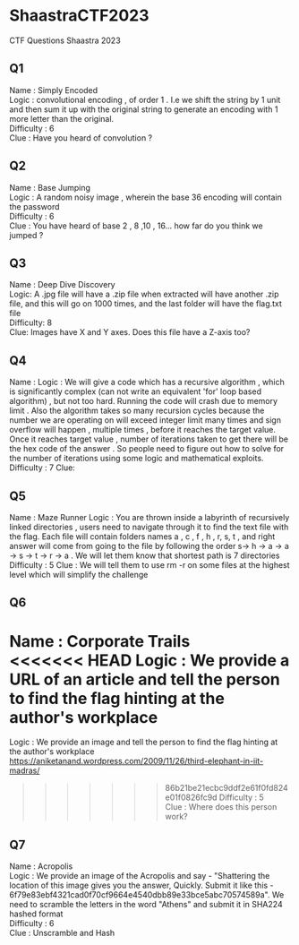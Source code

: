 # ShaastraCTF2023
CTF Questions Shaastra 2023

## Q1
Name : Simply Encoded <br />
Logic : convolutional encoding , of order 1 . I.e we shift the string by 1 unit and then sum it up with the original string to generate an encoding with 1 more letter than the original. <br />
Difficulty : 6 <br />
Clue : Have you heard of convolution ? <br />


## Q2
Name : Base Jumping <br />
Logic : A random noisy image , wherein the base 36 encoding will contain the password <br />
Difficulty : 6 <br />
Clue : You have heard of base 2 , 8 ,10 , 16... how far do you think we jumped ? <br />


## Q3
Name : Deep Dive Discovery <br />
Logic: A .jpg file will have a .zip file when extracted will have another .zip file, and this will go on 1000 times, and the last folder will have the flag.txt file <br />
Difficulty: 8 <br />
Clue: Images have X and Y axes. Does this file have a Z-axis too? <br />


## Q4
Name : 
Logic :  We will give a code which has a recursive algorithm , which is significantly complex (can not write an equivalent 'for' loop based algorithm) , but not too hard. Running the code will crash due to memory limit . Also the algorithm takes so many recursion cycles because the number we are operating on will exceed integer limit many times and sign overflow will happen  , multiple times , before it reaches the target value. Once it reaches target value , number of iterations taken to get there will be the hex code of the answer . So people need to figure out how to solve for the number of iterations using some logic and mathematical exploits.
Difficulty : 7
Clue: 


## Q5
Name : Maze Runner
Logic : You are thrown inside a labyrinth of recursively linked directories , users need to navigate through it to find the text file with the flag. Each file will contain folders names a , c , f , h , r, s, t , and right answer will come from going to the file by following the order s-> h -> a -> a -> s -> t -> r -> a . We will let them know that shortest path is 7 directories 
Difficulty : 5
Clue : We will tell them to use rm -r on some files at the highest level which will simplify the challenge


## Q6
Name : Corporate Trails <br />
<<<<<<< HEAD
Logic : We provide a URL of an article and tell the person to find the flag hinting at the author's workplace <br />
=======
Logic : We provide an image and tell the person to find the flag hinting at the author's workplace https://aniketanand.wordpress.com/2009/11/26/third-elephant-in-iit-madras/ <br />
>>>>>>> 86b21be21ecbc9ddf2e61f0fd824e01f0826fc9d
Difficulty : 5 <br />
Clue : Where does this person work? <br />


## Q7
Name : Acropolis <br />
Logic : We provide an image of the Acropolis and say - "Shattering the location of this image gives you the answer, Quickly. Submit it like this - 6f79e83ebf4321cad0f70cf9664e4540dbb89e33bce5abc70574589a". We need to scramble the letters in the word "Athens" and submit it in SHA224 hashed format<br />
Difficulty : 6 <br />
Clue : Unscramble and Hash <br />
